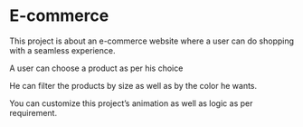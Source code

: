 # E-commerce

This project is about an e-commerce website where a user can do shopping with a seamless experience.

A user can choose a product as per his choice

He can filter the products by size as well as by the color he wants.

You can customize this project’s animation as well as logic as per requirement.


